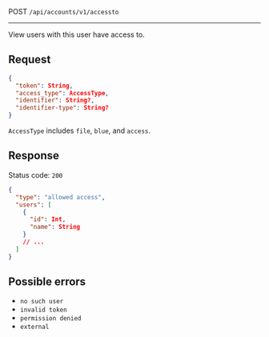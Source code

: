POST `/api/accounts/v1/accessto`

---

View users with this user have access to.

## Request

```json
{
  "token": String,
  "access_type": AccessType,
  "identifier": String?,
  "identifier-type": String?
}
```

`AccessType` includes `file`, `blue`, and `access`.

## Response

Status code: `200`

```json
{
  "type": "allowed access",
  "users": [
    {
      "id": Int,
      "name": String
    }
    // ...
  ]
}
```

## Possible errors

- `no such user`
- `invalid token`
- `permission denied`
- `external`
